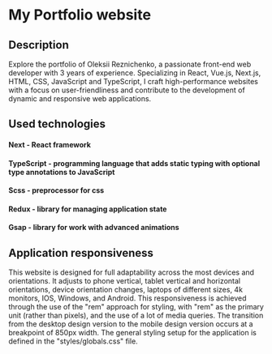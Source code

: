 # My Portfolio website

## Description
Explore the portfolio of Oleksii Reznichenko, a passionate front-end web developer 
with 3 years of experience. Specializing in React, Vue.js, Next.js, HTML, CSS, JavaScript and TypeScript, 
I craft high-performance websites with a focus on user-friendliness and 
contribute to the development of dynamic and responsive web applications.

## Used technologies
#### Next       - React framework
#### TypeScript - programming language that adds static typing with optional type annotations to JavaScript
#### Scss       - preprocessor for css
#### Redux      - library for managing application state
#### Gsap       - library for work with advanced animations

## Application responsiveness
This website is designed for full adaptability across the most devices and orientations. It adjusts to phone vertical, tablet vertical and horizontal orientations, device orientation changes, laptops of different sizes, 4k monitors, IOS, Windows, and Android. This responsiveness is achieved through the use of the "rem" approach for styling, with "rem" as the primary unit (rather than pixels), and the use of a lot of media queries. The transition from the desktop design version to the mobile design version occurs at a breakpoint of 850px width. The general styling setup for the application is defined in the "styles/globals.css" file.

